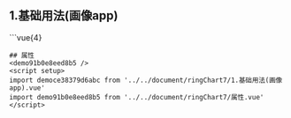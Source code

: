 ## 1.基础用法(画像app)
<democe38379d6abc />
```vue{4}
<template>
    <ring-chart-7 ref="chartRef" v-bind="chartOption"></ring-chart-7>
</template>
<script setup>
import { ref, onMounted } from 'vue';

const chartRef = ref();
// 组合配置项
const chartOption = {
    unit: '个',
    title: '累计知识产权数',
    centerDisplay: 'sum',
    seriesData: [
        { value: 1048, name: '专利' },
        { value: 735, name: '作品著作权' },
        { value: 580, name: '软件著作权' },
        { value: 484, name: '网站' },
        { value: 484, name: '资质证书' },
        { value: 484, name: '商标' }
    ]
};

onMounted(() => chartRef.value.renderChart());
</script>
<style lang="scss" scoped>
.zrx-chart {
    height: 340px;
    background-color: white;
}
</style>

```
## 属性
<demo91b0e8eed8b5 />
<script setup>
import democe38379d6abc from '../../document/ringChart7/1.基础用法(画像app).vue'
import demo91b0e8eed8b5 from '../../document/ringChart7/属性.vue'
</script>